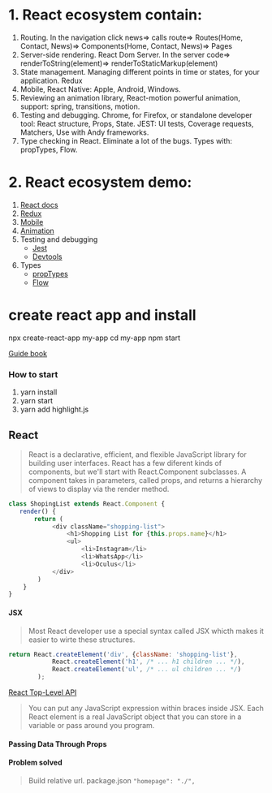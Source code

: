 # 1. React ecosystem contain: 
1. Routing. In the navigation click news=> calls route=> Routes(Home, Contact, News)=> Components(Home, Contact, News)=> Pages 
1. Server-side rendering. React Dom Server. In the server code=> renderToString(element)=> renderToStaticMarkup(element) 
1. State management. Managing different points in time or states, for your application. Redux 
1. Mobile, React Native: Apple, Android, Windows. 
1. Reviewing an animation library, React-motion powerful animation, support: spring, transitions, motion. 
1. Testing and debugging. Chrome, for Firefox, or standalone developer tool: React structure, Props, State. JEST: UI tests, Coverage requests, Matchers, Use with Andy frameworks. 
1. Type checking in React. Eliminate a lot of the bugs. Types with: propTypes, Flow.

# 2. React ecosystem demo:
1. [React docs](facebook.github.io/react)  
1. [Redux](redux.js.org) 
1. [Mobile](facebook.github.io/react-native) 
1. [Animation](github.com/chenglou/react-motion)
1. Testing and debugging
    * [Jest](facebook.github.io/jest)
    * [Devtools](github.com/facebook/react-devtools)
1. Types
    * [propTypes](github.com/reactjs/prop-types)
    * [Flow](flow.org)


# create react app and install
npx create-react-app my-app
cd my-app
npm start

[Guide book](https://code.visualstudio.com/docs/nodejs/nodejs-tutorial#_debugging-your-express-application)
### How to start
1. yarn install
1. yarn start
1. yarn add highlight.js

## React
> React is a declarative, efficient, and flexible JavaScript library for building user interfaces.
> React has a few diferent kinds of components, but we'll start with React.Component subclasses.
> A component takes in parameters, called props, and returns a hierarchy of views to display via the render method.
```javascript
class ShopingList extends React.Component {
   render() {
       return (
            <div className="shopping-list">
                <h1>Shopping List for {this.props.name}</h1>
                <ul>
                    <li>Instagram</li>
                    <li>WhatsApp</li>
                    <li>Oculus</li>
            </div>
        )
    }
}
```
#### JSX
> Most React developer use a special syntax called JSX whicth makes it easier to wirte these structures.
```javascript
return React.createElement('div', {className: 'shopping-list'},
            React.createElement('h1', /* ... h1 children ... */),
            React.createElement('ul', /* ... ul children ... */)
        );
```
[React Top-Level API](https://reactjs.org/docs/react-api.html#createelement)

> You can put any JavaScript expression within braces inside JSX. Each React element is a real JavaScript object that you can store in a variable or pass around you program.

#### Passing Data Through Props

#### Problem solved
> Build relative url. package.json `"homepage": "./",`